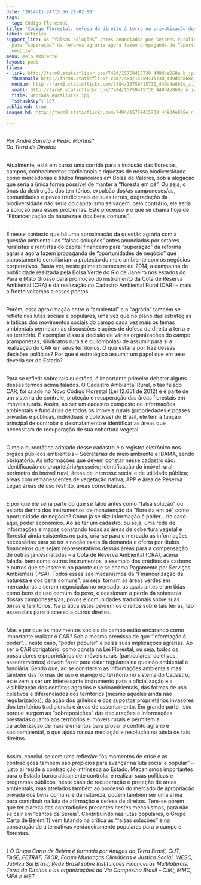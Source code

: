 ```yaml
---
date: '2014-11-24T15:56:21-02:00'
tags:
- tag: Código-Florestal
title: 'Código Florestal: defesa do direito à terra ou privatização dos bens comuns?'
label: articles
support_line: As “falsas soluções” antes anunciadas por setores ruralistas e rentistas
  para “superação” da reforma agrária agora fazem propaganda de “oportunidades de
  negócio”.
menu: meio ambiente
layout: post
files:
- link: http://farm8.staticflickr.com/7484/15759415730_449d4e868e_b.jpg
  thumbnail: http://farm8.staticflickr.com/7484/15759415730_449d4e868e_t.jpg
  medium: http://farm8.staticflickr.com/7484/15759415730_449d4e868e_z.jpg
  small: http://farm8.staticflickr.com/7484/15759415730_449d4e868e_n.jpg
  title: Bancada_Ruralistas.jpg
  "$$hashKey": 1C7
published: true
images_hd: http://farm8.staticflickr.com/7484/15759415730_449d4e868e_n.jpg

---
```

<div id="content-header">
<div id="content-title">
<p><br />
<em>Por Andr&eacute; Barreto e Pedro Martins*<br />
Da Terra de Direitos</em></p>
</div>
</div>

<div id="content-area">
<div id="default-content">
<div id="node-16657">
<div>
<div>
<p><br />
Atualmente, est&aacute; em curso uma corrida para a inclus&atilde;o das florestas, campos, conhecimentos tradicionais e riquezas de nossa biodiversidade como mercadorias e t&iacute;tulos financeiros em Bolsa de Valores, sob a alega&ccedil;&atilde;o que seria a &uacute;nica forma poss&iacute;vel de manter a &ldquo;floresta em p&eacute;&rdquo;. Ou seja, o &ocirc;nus da destrui&ccedil;&atilde;o dos territ&oacute;rios, expuls&atilde;o dos/as camponeses/as, comunidades e povos tradicionais de suas terras, degrada&ccedil;&atilde;o da biodiversidade n&atilde;o seria do capitalismo selvagem, pelo contr&aacute;rio, ele seria a solu&ccedil;&atilde;o para esses problemas. Este processo &eacute; o que se chama hoje de &ldquo;Financeriza&ccedil;&atilde;o da natureza e dos bens comuns&rdquo;.</p>

<p><br />
&Eacute; nesse contexto que h&aacute; uma aproxima&ccedil;&atilde;o da quest&atilde;o agr&aacute;ria com a quest&atilde;o ambiental: as &ldquo;falsas solu&ccedil;&otilde;es&rdquo; antes anunciadas por setores ruralistas e rentistas do capital financeiro para &ldquo;supera&ccedil;&atilde;o&rdquo; da reforma agr&aacute;ria agora fazem propaganda de &ldquo;oportunidades de neg&oacute;cio&rdquo; que supostamente conciliariam a prote&ccedil;&atilde;o do meio ambiente com os neg&oacute;cios corporativos. Basta ver, neste primeiro semestre de 2014, a campanha de publicidade realizada pela Bolsa Verde do Rio de Janeiro nos estados do Par&aacute; e Mato Grosso para promo&ccedil;&atilde;o do instrumento da Cota de Reserva Ambiental (CRA) e da realiza&ccedil;&atilde;o do Cadastro Ambiental Rural (CAR) &ndash; mais a frente voltamos a esses pontos.</p>

<p><br />
Por&eacute;m, essa aproxima&ccedil;&atilde;o entre o &ldquo;ambiental&rdquo; e o &ldquo;agr&aacute;rio&rdquo; tamb&eacute;m se reflete nas lutas sociais e populares, uma vez que no plano das estrat&eacute;gias e t&aacute;ticas dos movimentos sociais do campo cada vez mais os temas ambientais permeiam as discuss&otilde;es e a&ccedil;&otilde;es de defesa do direito &agrave; terra e ao territ&oacute;rio. &Eacute; exemplar disso a decis&atilde;o de v&aacute;rias organiza&ccedil;&otilde;es do campo (camponesas, sindicatos rurais e quilombolas) de assumir para si a realiza&ccedil;&atilde;o do CAR em seus territ&oacute;rios. O que estaria por traz dessas decis&otilde;es pol&iacute;ticas? Por que &eacute; estrat&eacute;gico assumir um papel que em tese deveria ser do Estado?</p>

<p><br />
Para se refletir sobre tais quest&otilde;es, &eacute; importante primeiro debater alguns desses termos acima falados. O Cadastro Ambiental Rural, o t&atilde;o falado CAR, foi criado no Novo C&oacute;digo Florestal (Lei 12.651 de 2012) e &eacute; parte de um sistema de controle, prote&ccedil;&atilde;o e recupera&ccedil;&atilde;o das &aacute;reas florestais em im&oacute;veis rurais. Assim, ao ser um cadastro composto de informa&ccedil;&otilde;es ambientais e fundi&aacute;rias de todos os im&oacute;veis rurais (propriedades e posses privadas e p&uacute;blicas, individuais e coletivas) do Brasil, ele tem a fun&ccedil;&atilde;o principal de controlar o desmatamento e identificar as &aacute;reas que necessitam de recupera&ccedil;&atilde;o de sua cobertura vegetal.</p>

<p><br />
O meio burocr&aacute;tico adotado desse cadastro &eacute; o registro eletr&ocirc;nico nos &oacute;rg&atilde;os p&uacute;blicos ambientais &ndash; Secretarias de meio ambiente e IBAMA, sendo obrigat&oacute;rio. As informa&ccedil;&otilde;es que devem constar nesse cadastro s&atilde;o: identifica&ccedil;&atilde;o do propriet&aacute;rio/posseiro; identifica&ccedil;&atilde;o do im&oacute;vel rural; per&iacute;metro do im&oacute;vel rural; &aacute;reas de interesse social e de utilidade p&uacute;blica; &aacute;reas com remanescentes de vegeta&ccedil;&atilde;o nativa; APP e &aacute;rea de Reserva Legal; &aacute;reas de uso restrito, &aacute;reas consolidadas.</p>

<p><br />
E por que ele seria parte do que se falou antes como &ldquo;falsa solu&ccedil;&atilde;o&rdquo; ou estaria dentro dos instrumentos de manuten&ccedil;&atilde;o da &ldquo;floresta em p&eacute;&rdquo; como oportunidade de neg&oacute;cio? Como j&aacute; se diz: informa&ccedil;&atilde;o &eacute; poder&hellip; no caso aqui, poder econ&ocirc;mico. Ao se ter um cadastro, ou seja, uma rede de informa&ccedil;&otilde;es e mapas constando todas as &aacute;reas de cobertura vegetal e florestal ainda existentes no pa&iacute;s, cria-se para o mercado as informa&ccedil;&otilde;es necess&aacute;rias para se ter a no&ccedil;&atilde;o exata da demanda e oferta por t&iacute;tulos financeiros que sejam representativos dessas &aacute;reas para a compensa&ccedil;&atilde;o de outras j&aacute; desmatadas &ndash; a Cota de Reserva Ambiental (CRA), acima falada, bem como outros instrumentos, a exemplo dos cr&eacute;ditos de carbono e outros que se inserem no pacote que se chama Pagamento por Servi&ccedil;os Ambientais (PSA). Todos esses s&atilde;o mecanismos da &ldquo;Financeriza&ccedil;&atilde;o da natureza e dos bens comuns&rdquo;, ou seja, tornam as &aacute;reas verdes em mercadorias a serem negociadas no mercado, as quais antes eram tidas como bens de uso comum do povo, e ocasionam a perda da soberania dos/as camponeses/as, povos e comunidades tradicionais sobre suas terras e territ&oacute;rios. Na pr&aacute;tica estes perdem os direitos sobre tais terras, t&atilde;o essenciais para o acesso a outros direitos.</p>

<p><br />
Mas e por que os movimentos sociais do campo est&atilde;o encarando como importante realizar o CAR? Sob a mesma premissa de que &ldquo;informa&ccedil;&atilde;o &eacute; poder&rdquo;&hellip; neste caso, &ldquo;poder popular&rdquo; e pelas suas implica&ccedil;&otilde;es agr&aacute;rias. Ao ser o CAR obrigat&oacute;rio, como consta na Lei Florestal, ou seja, todos os possuidores e propriet&aacute;rios de im&oacute;veis rurais (particulares, coletivos, assentamentos) devem fazer para estar regulares na quest&atilde;o ambiental e fundi&aacute;ria. Sendo que, ao se constarem as informa&ccedil;&otilde;es ambientais mas tamb&eacute;m das formas de uso e manejo do territ&oacute;rio no sistema do Cadastro, este vem a ser um interessante instrumento para a oficializa&ccedil;&atilde;o e a visibiliza&ccedil;&atilde;o dos conflitos agr&aacute;rios e socioambientais, das formas de uso coletivos e diferenciados dos territ&oacute;rios (mesmo aqueles ainda n&atilde;o regularizados), da a&ccedil;&atilde;o dos grileiros e dos supostos propriet&aacute;rios invasores dos territ&oacute;rios tradicionais e &aacute;reas de assentamento. Em grande parte, isso porque surgem as &ldquo;sobreposi&ccedil;&otilde;es&rdquo; das declara&ccedil;&otilde;es e informa&ccedil;&otilde;es prestadas quanto aos territ&oacute;rios e im&oacute;veis rurais e permitem a caracteriza&ccedil;&atilde;o de mais elementos para provar o conflito agr&aacute;rio e socioambiental, o que ajuda na sua media&ccedil;&atilde;o e resolu&ccedil;&atilde;o na tutela de tais direitos.</p>

<p><br />
Assim, conclui-se com uma reflex&atilde;o: &ldquo;os momentos de crise e as contradi&ccedil;&otilde;es tamb&eacute;m s&atilde;o prop&iacute;cios para avan&ccedil;ar na luta social e popular&rdquo; &ndash; justo ai reside a contradi&ccedil;&atilde;o intr&iacute;nseca ao Estado. Mecanismos importantes para o Estado burocraticamente controlar e realizar suas pol&iacute;ticas e programas p&uacute;blicos, neste caso de recupera&ccedil;&atilde;o e prote&ccedil;&atilde;o de &aacute;reas ambientais, mas atrelados tamb&eacute;m ao processo do mercado de apropria&ccedil;&atilde;o privada dos bens comuns e da natureza, podem tamb&eacute;m ser uma arma para contribuir na luta de afirma&ccedil;&atilde;o e defesa de direitos. Tem-se porem que ter clareza das contradi&ccedil;&otilde;es presentes nestes mecanismos, para n&atilde;o se cair em &ldquo;cantos da Sereia&rdquo;. Contribuindo nas lutas populares, o Grupo Carta de Bel&eacute;m[1] vem lutando na cr&iacute;tica &agrave;s &ldquo;falsas solu&ccedil;&otilde;es&rdquo; e na constru&ccedil;&atilde;o de alternativas verdadeiramente populares para o campo e florestas.</p>

<p><br />
<em>1 O Grupo Carta de Bel&eacute;m &eacute; formado por Amigos da Terra Brasil, CUT, FASE, FETRAF, FAOR, F&oacute;rum Mudan&ccedil;as Clim&aacute;ticas e Justi&ccedil;a Social, INESC, Jubileu Sul Brasil, Rede Brasil sobre Institui&ccedil;&otilde;es Financeiras Multilaterais, Terra de Direitos e as organiza&ccedil;&otilde;es da Via Campesina Brasil &ndash; CIMI, MMC, MPA e MST.</em></p>
</div>
</div>
</div>
</div>
</div>
